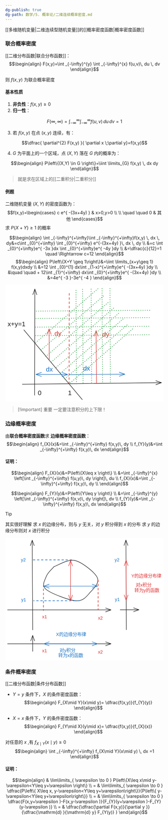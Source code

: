 ```yaml
---
dg-publish: true
dg-path: 数学/5. 概率论/二维连续概率密度.md
---
```

[[多维随机变量\|二维连续型随机变量]]的[[概率密度函数\|概率密度函数]]
### 联合概率密度
[[二维分布函数\|联合分布函数]]：
$$\begin{align}
F(x,y)=\int _{-\infty}^{y} \int _{-\infty}^{x} f(u,v)\, du \, dv 
\end{align}$$

则 $f(x,y)$ 为联合概率密度
#### 基本性质
1. **非负性**：$f(x,y)\geq 0$
2. **归一性**：
 
 $$F(\infty,\infty)=\int _{-\infty}^{\infty} \int _{-\infty}^{\infty} f(u,v)\, du \, dv=1$$

3. 若 $f(x,y)$ 在点 $(x,y)$ 连续，有：

$$\dfrac{ \partial^{2} F(x,y) }{ \partial x \;\partial y}=f(x,y)$$
	
4.  $G$ 为平面上的一个区域，点 $(X,Y)$ 落在 $G$ 内的概率为：

$$\begin{align}
P\left\{(X,Y) \in G \right\}=\iint \limits_{G} f(x,y) \, dx dy
\end{align}$$

>就是求在区域上的[[二重积分\|二重积分]] 

#### 例题
二维随机变量 $(X,Y)$ 的密度函数为：
$$f(x,y)=\begin{cases}
c e^{ -(3x+4y) }  & x>0,y>0 \\ \\
\quad \quad 0 & 其他
\end{cases}$$
求 $P\left\{X+Y \right\}\geq 1$ 的概率

$$\begin{align}
\int _{-\infty}^{+\infty}\int _{-\infty}^{+\infty}f(x,y) \, dx  \, dy&=c\int _{0}^{+\infty} \int _{0}^{+\infty} e^{-(3x+4y)  }\, dx \, dy \\
&=c  \int _{0}^{+\infty}e^{ -3x }dx \int _{0}^{+\infty}e^{ -4y }dy \\
&=\dfrac{c}{12}=1  \quad  \Rightarrow c=12
\end{align}$$
$$\begin{align}
P\left\{X+Y \geq 1\right\}&=\iint \limits_{x+y\geq 1} f(x,y)dxdy \\
&=12 \int _{0}^{1} dx\int _{1-x}^{+\infty}e^{ -(3x+4y) }dy \\
&\quad \quad +   12\int _{1}^{+\infty} dx\int _{0}^{+\infty}e^{ -(3x+4y) }dy \\
&=4e^{ -3 }-3e^{ -4 }
\end{align}$$

<svg xmlns="http://www.w3.org/2000/svg" version="1.1" viewBox="0 0 677.4140452238789 501.04252578648834" width="677.4140452238789" height="501.04252578648834">  <!-- svg-source:excalidraw -->    <defs>    <style class="style-fonts">      @font-face {        font-family: "Virgil";        src: url("https://excalidraw.com/Virgil.woff2");      }      @font-face {        font-family: "Cascadia";        src: url("https://excalidraw.com/Cascadia.woff2");      }      @font-face {        font-family: "Assistant";        src: url("https://excalidraw.com/Assistant-Regular.woff2");      }    </style>      </defs>  <rect x="0" y="0" width="677.4140452238789" height="501.04252578648834" fill="#ffffff"></rect><g stroke-linecap="round"><g transform="translate(72.93601732777506 425.53853557862635) rotate(0 297.23901394805193 -3.4355888539308808)"><path d="M0 0 C127.48 -1.47, 254.97 -2.95, 594.48 -6.87 M0 0 C136.09 -1.57, 272.18 -3.15, 594.48 -6.87" stroke="#1e1e1e" stroke-width="2" fill="none"></path></g><g transform="translate(72.93601732777506 425.53853557862635) rotate(0 297.23901394805193 -3.4355888539308808)"><path d="M571.09 1.95 C576.1 0.06, 581.12 -1.83, 594.48 -6.87 M571.09 1.95 C576.44 -0.07, 581.8 -2.09, 594.48 -6.87" stroke="#1e1e1e" stroke-width="2" fill="none"></path></g><g transform="translate(72.93601732777506 425.53853557862635) rotate(0 297.23901394805193 -3.4355888539308808)"><path d="M570.89 -15.15 C575.95 -13.37, 581.01 -11.6, 594.48 -6.87 M570.89 -15.15 C576.29 -13.25, 581.69 -11.36, 594.48 -6.87" stroke="#1e1e1e" stroke-width="2" fill="none"></path></g></g><mask></mask><g stroke-linecap="round"><g transform="translate(125.1357188354823 472.4150987414514) rotate(0 0.6284646426929612 -226.8099440492656)"><path d="M0 0 C0.26 -93.21, 0.52 -186.43, 1.26 -453.62 M0 0 C0.29 -103.6, 0.57 -207.19, 1.26 -453.62" stroke="#1e1e1e" stroke-width="2" fill="none"></path></g><g transform="translate(125.1357188354823 472.4150987414514) rotate(0 0.6284646426929612 -226.8099440492656)"><path d="M9.74 -430.1 C8 -434.94, 6.25 -439.77, 1.26 -453.62 M9.74 -430.1 C7.8 -435.47, 5.87 -440.84, 1.26 -453.62" stroke="#1e1e1e" stroke-width="2" fill="none"></path></g><g transform="translate(125.1357188354823 472.4150987414514) rotate(0 0.6284646426929612 -226.8099440492656)"><path d="M-7.36 -430.15 C-5.59 -434.97, -3.82 -439.8, 1.26 -453.62 M-7.36 -430.15 C-5.39 -435.51, -3.42 -440.87, 1.26 -453.62" stroke="#1e1e1e" stroke-width="2" fill="none"></path></g></g><mask></mask><g stroke-linecap="round"><g transform="translate(79.5903103362948 193.11215612886076) rotate(0 124.7276036879598 148.9651848288138)"><path d="M0 0 C85.94 102.64, 171.88 205.28, 249.46 297.93 M0 0 C93.82 112.05, 187.64 224.11, 249.46 297.93" stroke="#1e1e1e" stroke-width="2" fill="none"></path></g></g><mask></mask><g transform="translate(10 152.30949123134997) rotate(0 38.1376953125 16.100000000000023)"><text x="0" y="25.760546874999996" font-family="Helvetica, Segoe UI Emoji" font-size="28px" fill="#1e1e1e" text-anchor="start" style="white-space: pre;" direction="ltr" dominant-baseline="alphabetic">x+y=1</text></g><g transform="translate(268.09233246175836 445.9295829563325) rotate(0 7.7861328125 16.100000000000023)"><text x="0" y="25.760546874999996" font-family="Helvetica, Segoe UI Emoji" font-size="28px" fill="#1e1e1e" text-anchor="start" style="white-space: pre;" direction="ltr" dominant-baseline="alphabetic">1</text></g><g stroke-linecap="round"><g transform="translate(272.8403781607931 422.9546413025257) rotate(0 0.3074912297925039 -197.73894732413885)"><path d="M0 0 C0.2 -125.85, 0.39 -251.7, 0.61 -395.48" stroke="#e03131" stroke-width="2.5" fill="none" stroke-dasharray="8 10"></path></g></g><mask></mask><g stroke-linecap="round"><g transform="translate(188.07260871961444 319.6901762082218) rotate(0 -0.3331432283880531 -65.49234231337289)"><path d="M0 0 C-0.17 -33.92, -0.35 -67.83, -0.67 -130.98 M0 0 C-0.22 -43.17, -0.44 -86.35, -0.67 -130.98" stroke="#e03131" stroke-width="2" fill="none"></path></g><g transform="translate(188.07260871961444 319.6901762082218) rotate(0 -0.3331432283880531 -65.49234231337289)"><path d="M8 -107.54 C5.76 -113.61, 3.51 -119.68, -0.67 -130.98 M8 -107.54 C5.15 -115.26, 2.29 -122.99, -0.67 -130.98" stroke="#e03131" stroke-width="2" fill="none"></path></g><g transform="translate(188.07260871961444 319.6901762082218) rotate(0 -0.3331432283880531 -65.49234231337289)"><path d="M-9.1 -107.45 C-6.91 -113.54, -4.73 -119.64, -0.67 -130.98 M-9.1 -107.45 C-6.32 -115.21, -3.54 -122.96, -0.67 -130.98" stroke="#e03131" stroke-width="2" fill="none"></path></g></g><mask></mask><g stroke-linecap="round"><g transform="translate(131.16829451116791 383.33164915130556) rotate(0 67.4478666178477 0.19663617335174877)"><path d="M0 0 C44.14 0.13, 88.28 0.26, 134.9 0.39 M0 0 C39.93 0.12, 79.86 0.23, 134.9 0.39" stroke="#1971c2" stroke-width="2" fill="none"></path></g><g transform="translate(131.16829451116791 383.33164915130556) rotate(0 67.4478666178477 0.19663617335174877)"><path d="M23.52 -8.48 C15.82 -5.71, 8.13 -2.93, 0 0 M23.52 -8.48 C16.56 -5.97, 9.59 -3.46, 0 0" stroke="#1971c2" stroke-width="2" fill="none"></path></g><g transform="translate(131.16829451116791 383.33164915130556) rotate(0 67.4478666178477 0.19663617335174877)"><path d="M23.47 8.62 C15.79 5.8, 8.11 2.98, 0 0 M23.47 8.62 C16.52 6.07, 9.57 3.52, 0 0" stroke="#1971c2" stroke-width="2" fill="none"></path></g><g transform="translate(131.16829451116791 383.33164915130556) rotate(0 67.4478666178477 0.19663617335174877)"><path d="M111.38 8.88 C119.07 6.1, 126.77 3.32, 134.9 0.39 M111.38 8.88 C118.34 6.36, 125.3 3.85, 134.9 0.39" stroke="#1971c2" stroke-width="2" fill="none"></path></g><g transform="translate(131.16829451116791 383.33164915130556) rotate(0 67.4478666178477 0.19663617335174877)"><path d="M111.43 -8.23 C119.11 -5.41, 126.79 -2.59, 134.9 0.39 M111.43 -8.23 C118.38 -5.67, 125.32 -3.12, 134.9 0.39" stroke="#1971c2" stroke-width="2" fill="none"></path></g></g><mask></mask><g transform="translate(139.04361624280227 445.65827524720044) rotate(0 7.7861328125 16.100000000000023)"><text x="0" y="25.760546874999996" font-family="Helvetica, Segoe UI Emoji" font-size="28px" fill="#1e1e1e" text-anchor="start" style="white-space: pre;" direction="ltr" dominant-baseline="alphabetic">0</text></g><g stroke-linecap="round"><g transform="translate(276.36475754066714 384.4987995180495) rotate(0 117.25617055013254 -1.081708396576687)"><path d="M0 0 C50.82 -0.47, 101.64 -0.94, 234.51 -2.16 M0 0 C86.15 -0.79, 172.31 -1.59, 234.51 -2.16" stroke="#1971c2" stroke-width="2" fill="none"></path></g><g transform="translate(276.36475754066714 384.4987995180495) rotate(0 117.25617055013254 -1.081708396576687)"><path d="M211.1 6.6 C216.17 4.7, 221.25 2.8, 234.51 -2.16 M211.1 6.6 C219.7 3.38, 228.3 0.16, 234.51 -2.16" stroke="#1971c2" stroke-width="2" fill="none"></path></g><g transform="translate(276.36475754066714 384.4987995180495) rotate(0 117.25617055013254 -1.081708396576687)"><path d="M210.94 -10.5 C216.05 -8.69, 221.16 -6.89, 234.51 -2.16 M210.94 -10.5 C219.6 -7.44, 228.26 -4.37, 234.51 -2.16" stroke="#1971c2" stroke-width="2" fill="none"></path></g></g><mask></mask><g stroke-linecap="round"><g transform="translate(389.97642326193454 422.0125985537918) rotate(0 -0.8704092028526702 -112.72073869367318)"><path d="M0 0 C-0.57 -74.02, -1.14 -148.04, -1.74 -225.44 M0 0 C-0.5 -64.25, -0.99 -128.5, -1.74 -225.44" stroke="#e03131" stroke-width="2" fill="none"></path></g><g transform="translate(389.97642326193454 422.0125985537918) rotate(0 -0.8704092028526702 -112.72073869367318)"><path d="M6.99 -202.02 C4.12 -209.71, 1.26 -217.4, -1.74 -225.44 M6.99 -202.02 C4.5 -208.69, 2.01 -215.37, -1.74 -225.44" stroke="#e03131" stroke-width="2" fill="none"></path></g><g transform="translate(389.97642326193454 422.0125985537918) rotate(0 -0.8704092028526702 -112.72073869367318)"><path d="M-10.11 -201.88 C-7.36 -209.62, -4.61 -217.35, -1.74 -225.44 M-10.11 -201.88 C-7.72 -208.6, -5.34 -215.31, -1.74 -225.44" stroke="#e03131" stroke-width="2" fill="none"></path></g></g><mask></mask><g transform="translate(210.2548571435218 192.60909552399698) rotate(0 14.7861328125 16.100000000000023)"><text x="0" y="25.760546874999996" font-family="Helvetica, Segoe UI Emoji" font-size="28px" fill="#e03131" text-anchor="start" style="white-space: pre;" direction="ltr" dominant-baseline="alphabetic">dy</text></g><g transform="translate(414.8009740277312 196.60104731338743) rotate(0 14.7861328125 16.100000000000023)"><text x="0" y="25.760546874999996" font-family="Helvetica, Segoe UI Emoji" font-size="28px" fill="#e03131" text-anchor="start" style="white-space: pre;" direction="ltr" dominant-baseline="alphabetic">dy</text></g><g transform="translate(173.6092680008269 345.4983840738307) rotate(0 14.7861328125 16.100000000000023)"><text x="0" y="25.760546874999996" font-family="Helvetica, Segoe UI Emoji" font-size="28px" fill="#1971c2" text-anchor="start" style="white-space: pre;" direction="ltr" dominant-baseline="alphabetic">dx</text></g><g transform="translate(332.87401533789034 341.6292598950738) rotate(0 14.7861328125 16.100000000000023)"><text x="0" y="25.760546874999996" font-family="Helvetica, Segoe UI Emoji" font-size="28px" fill="#1971c2" text-anchor="start" style="white-space: pre;" direction="ltr" dominant-baseline="alphabetic">dx</text></g><g stroke-linecap="round"><g transform="translate(129.34657835952476 247.92457482606437) rotate(0 133.93850009713083 -115.88307272555937)"><path d="M0 0 C85.5 -73.97, 170.99 -147.94, 267.88 -231.77" stroke="#2f9e44" stroke-width="2.5" fill="none" stroke-dasharray="1.5 8"></path></g></g><mask></mask><g stroke-linecap="round"><g transform="translate(152.66765450086586 278.9667876558558) rotate(0 133.93850009713083 -115.88307272555937)"><path d="M0 0 C72.94 -63.1, 145.87 -126.21, 267.88 -231.77" stroke="#2f9e44" stroke-width="2.5" fill="none" stroke-dasharray="1.5 8"></path></g></g><mask></mask><g stroke-linecap="round"><g transform="translate(172.57452218675598 307.1726557267914) rotate(0 133.93850009713083 -115.88307272555937)"><path d="M0 0 C73.25 -63.37, 146.49 -126.75, 267.88 -231.77" stroke="#2f9e44" stroke-width="2.5" fill="none" stroke-dasharray="1.5 8"></path></g></g><mask></mask><g stroke-linecap="round"><g transform="translate(196.2632117372441 330.7300795049762) rotate(0 133.93850009713083 -115.88307272555937)"><path d="M0 0 C83.79 -72.49, 167.58 -144.99, 267.88 -231.77" stroke="#2f9e44" stroke-width="2.5" fill="none" stroke-dasharray="1.5 8"></path></g></g><mask></mask><g stroke-linecap="round"><g transform="translate(217.53588398703505 353.44710804195915) rotate(0 133.93850009713083 -115.88307272555937)"><path d="M0 0 C96.48 -83.47, 192.95 -166.94, 267.88 -231.77" stroke="#2f9e44" stroke-width="2.5" fill="none" stroke-dasharray="1.5 8"></path></g></g><mask></mask><g stroke-linecap="round"><g transform="translate(236.54981549945205 377.5035408391507) rotate(0 133.93850009713083 -115.88307272555937)"><path d="M0 0 C90.62 -78.41, 181.24 -156.81, 267.88 -231.77" stroke="#2f9e44" stroke-width="2.5" fill="none" stroke-dasharray="1.5 8"></path></g></g><mask></mask><g stroke-linecap="round"><g transform="translate(253.90927027478256 402.87302087204375) rotate(0 133.93850009713083 -115.88307272555937)"><path d="M0 0 C87.49 -75.69, 174.97 -151.39, 267.88 -231.77" stroke="#2f9e44" stroke-width="2.5" fill="none" stroke-dasharray="1.5 8"></path></g></g><mask></mask><g stroke-linecap="round"><g transform="translate(277.5980463836436 419.86486223823067) rotate(0 133.93850009713083 -115.88307272555937)"><path d="M0 0 C61.74 -53.41, 123.47 -106.83, 267.88 -231.77" stroke="#2f9e44" stroke-width="2.5" fill="none" stroke-dasharray="1.5 8"></path></g></g><mask></mask><g stroke-linecap="round"><g transform="translate(132.3688596438933 112.78262267147738) rotate(0 246.42036056569896 -1.8423955880635958)"><path d="M0 0 C119.78 -0.9, 239.55 -1.79, 492.84 -3.68" stroke="#2f9e44" stroke-width="2.5" fill="none" stroke-dasharray="1.5 8"></path></g></g><mask></mask><g stroke-linecap="round"><g transform="translate(130.52647923669656 144.26913791943753) rotate(0 246.42036056569896 -1.8423955880635958)"><path d="M0 0 C106.12 -0.79, 212.25 -1.59, 492.84 -3.68" stroke="#2f9e44" stroke-width="2.5" fill="none" stroke-dasharray="1.5 8"></path></g></g><mask></mask><g stroke-linecap="round"><g transform="translate(128.18662181079753 181.26445590138906) rotate(0 246.42036056569896 -1.8423955880635958)"><path d="M0 0 C160.23 -1.2, 320.47 -2.4, 492.84 -3.68" stroke="#2f9e44" stroke-width="2.5" fill="none" stroke-dasharray="1.5 8"></path></g></g><mask></mask><g stroke-linecap="round"><g transform="translate(129.40260927488362 217.50437393061952) rotate(0 246.42036056569896 -1.8423955880635958)"><path d="M0 0 C139.62 -1.04, 279.24 -2.09, 492.84 -3.68" stroke="#2f9e44" stroke-width="2.5" fill="none" stroke-dasharray="1.5 8"></path></g></g><mask></mask><g stroke-linecap="round"><g transform="translate(304.32809957480686 423.6974644746497) rotate(0 -0.9716913567776828 -203.08175216984296)"><path d="M0 0 C-0.59 -123.89, -1.19 -247.78, -1.94 -406.16" stroke="#2f9e44" stroke-width="2.5" fill="none" stroke-dasharray="1.5 8"></path></g></g><mask></mask><g stroke-linecap="round"><g transform="translate(332.58458703153246 420.005082955498) rotate(0 -0.9716913567776828 -203.08175216984296)"><path d="M0 0 C-0.71 -148.95, -1.43 -297.9, -1.94 -406.16" stroke="#2f9e44" stroke-width="2.5" fill="none" stroke-dasharray="1.5 8"></path></g></g><mask></mask><g stroke-linecap="round"><g transform="translate(369.06666590846316 418.60834077113896) rotate(0 -0.9716913567776828 -203.08175216984296)"><path d="M0 0 C-0.54 -113.84, -1.09 -227.67, -1.94 -406.16" stroke="#2f9e44" stroke-width="2.5" fill="none" stroke-dasharray="1.5 8"></path></g></g><mask></mask><g stroke-linecap="round"><g transform="translate(415.7949196826903 416.1635043396859) rotate(0 -0.9716913567776828 -203.08175216984296)"><path d="M0 0 C-0.59 -124.35, -1.19 -248.7, -1.94 -406.16" stroke="#2f9e44" stroke-width="2.5" fill="none" stroke-dasharray="1.5 8"></path></g></g><mask></mask><g stroke-linecap="round"><g transform="translate(449.49179960624997 416.1635043396859) rotate(0 -0.9716913567776828 -203.08175216984296)"><path d="M0 0 C-0.41 -86.61, -0.83 -173.22, -1.94 -406.16" stroke="#2f9e44" stroke-width="2.5" fill="none" stroke-dasharray="1.5 8"></path></g></g><mask></mask></svg>


>[!important] 重要
>一定要注意积分的上下限！

### 边缘概率密度
由**联合概率密度函数**求 **边缘概率密度函数**：
$$\begin{align}
f_{X}(x)&=\int _{-\infty}^{+\infty} f(x,y)\, dy \\ 
f_{Y}(y)&=\int _{-\infty}^{+\infty} f(x,y)\, dx
\end{align}$$

#### 证明：
$$\begin{align}
F_{X}(x)&=P\left\{X\leq x \right\} \\
&=\int _{-\infty}^{x} \left[\int _{-\infty}^{+\infty} f(u,y)\, dy \right]\, du  \\
f_{X}(x)&=\int _{-\infty}^{+\infty} f(x,y)\, dy \\ 
\end{align}$$

$$\begin{align}
F_{Y}(y)&=P\left\{Y\leq y \right\} \\
&=\int _{-\infty}^{y} \left[\int _{-\infty}^{+\infty} f(x,v)\, dy \right]\, dv  \\ 
f_{Y}(y)&=\int _{-\infty}^{+\infty} f(x,y)\, dx
\end{align}$$


>[!tip] 
>其实很好理解
>求 $x$ 的边缘分布，则与 $y$ 无关，对 $y$ 积分得到 $x$ 的分布
>求 $y$ 的边缘分布则对 $x$ 进行积分

<svg xmlns="http://www.w3.org/2000/svg" version="1.1" viewBox="0 0 700.553676655589 541.9448717464657" width="700.553676655589" height="541.9448717464657">  <!-- svg-source:excalidraw -->    <defs>    <style class="style-fonts">      @font-face {        font-family: "Virgil";        src: url("https://excalidraw.com/Virgil.woff2");      }      @font-face {        font-family: "Cascadia";        src: url("https://excalidraw.com/Cascadia.woff2");      }      @font-face {        font-family: "Assistant";        src: url("https://excalidraw.com/Assistant-Regular.woff2");      }    </style>      </defs>  <rect x="0" y="0" width="700.553676655589" height="541.9448717464657" fill="#ffffff"></rect><g stroke-linecap="round"><g transform="translate(121.11106471011522 406.92982717113773) rotate(0 -0.9746671977796382 -198.09942145096647)"><path d="M0 0 C-0.32 -66.03, -1.62 -330.17, -1.95 -396.2 M0 0 C-0.32 -66.03, -1.62 -330.17, -1.95 -396.2" stroke="#1e1e1e" stroke-width="2" fill="none"></path></g><g transform="translate(121.11106471011522 406.92982717113773) rotate(0 -0.9746671977796382 -198.09942145096647)"><path d="M6.72 -372.75 C4.91 -377.64, 3.1 -382.53, -1.95 -396.2 M6.72 -372.75 C4.19 -379.59, 1.66 -386.44, -1.95 -396.2" stroke="#1e1e1e" stroke-width="2" fill="none"></path></g><g transform="translate(121.11106471011522 406.92982717113773) rotate(0 -0.9746671977796382 -198.09942145096647)"><path d="M-10.38 -372.66 C-8.62 -377.57, -6.87 -382.48, -1.95 -396.2 M-10.38 -372.66 C-7.92 -379.53, -5.46 -386.4, -1.95 -396.2" stroke="#1e1e1e" stroke-width="2" fill="none"></path></g></g><mask></mask><g stroke-linecap="round"><g transform="translate(10 318.72320068059526) rotate(0 228.55753045333063 0)"><path d="M0 0 C76.19 0, 380.93 0, 457.12 0 M0 0 C76.19 0, 380.93 0, 457.12 0" stroke="#1e1e1e" stroke-width="2" fill="none"></path></g><g transform="translate(10 318.72320068059526) rotate(0 228.55753045333063 0)"><path d="M433.62 8.55 C438.73 6.69, 443.84 4.83, 457.12 0 M433.62 8.55 C442.89 5.18, 452.16 1.8, 457.12 0" stroke="#1e1e1e" stroke-width="2" fill="none"></path></g><g transform="translate(10 318.72320068059526) rotate(0 228.55753045333063 0)"><path d="M433.62 -8.55 C438.73 -6.69, 443.84 -4.83, 457.12 0 M433.62 -8.55 C442.89 -5.18, 452.16 -1.8, 457.12 0" stroke="#1e1e1e" stroke-width="2" fill="none"></path></g></g><mask></mask><g stroke-linecap="round"><g transform="translate(215.65310829564123 127.20275069087529) rotate(0 77.7290745785362 62.134511847244084)"><path d="M0 0 C15.51 -4.47, 61.24 -34.84, 93.08 -26.8 C124.92 -18.76, 179.82 24.94, 191.03 48.25 C202.24 71.56, 175.93 95.92, 160.33 113.06 C144.74 130.2, 130.12 153.18, 97.47 151.07 C64.81 148.96, -13.65 118.42, -35.58 100.39 C-57.5 82.36, -40.04 59.62, -34.11 42.88 C-28.18 26.15, -5.69 7.15, 0 0 M0 0 C15.51 -4.47, 61.24 -34.84, 93.08 -26.8 C124.92 -18.76, 179.82 24.94, 191.03 48.25 C202.24 71.56, 175.93 95.92, 160.33 113.06 C144.74 130.2, 130.12 153.18, 97.47 151.07 C64.81 148.96, -13.65 118.42, -35.58 100.39 C-57.5 82.36, -40.04 59.62, -34.11 42.88 C-28.18 26.15, -5.69 7.15, 0 0" stroke="#1e1e1e" stroke-width="2" fill="none"></path></g></g><mask></mask><g stroke-linecap="round"><g transform="translate(168.86933979235198 208.09942138372026) rotate(0 -5.684341886080802e-14 56.53021561472042)"><path d="M0 0 C0 18.84, 0 94.22, 0 113.06" stroke="#e03131" stroke-width="2.5" fill="none" stroke-dasharray="8 10"></path></g></g><mask></mask><g stroke-linecap="round"><g transform="translate(410.4785123005263 186.65690365140108) rotate(0 0.05311831005747081 65.05848131681705)"><path d="M0 0 C0.02 21.69, 0.09 108.43, 0.11 130.12" stroke="#e03131" stroke-width="2.5" fill="none" stroke-dasharray="8 10"></path></g></g><mask></mask><g stroke-linecap="round"><g transform="translate(293.625713147615 97.47560996307857) rotate(0 -86.74464175575656 0)"><path d="M0 0 C-28.91 0, -144.57 0, -173.49 0" stroke="#1971c2" stroke-width="2.5" fill="none" stroke-dasharray="8 10"></path></g></g><mask></mask><g stroke-linecap="round"><g transform="translate(326.2767590974506 278.27484927228943) rotate(0 -100.63351279810854 0)"><path d="M0 0 C-33.54 0, -167.72 0, -201.27 0" stroke="#1971c2" stroke-width="2.5" fill="none" stroke-dasharray="8 10"></path></g></g><mask></mask><g transform="translate(163.0604633532073 337.20278281464107) rotate(0 10.5615234375 11.5)"><text x="0" y="18.400390625" font-family="Helvetica, Segoe UI Emoji" font-size="20px" fill="#e03131" text-anchor="start" style="white-space: pre;" direction="ltr" dominant-baseline="alphabetic">x1</text></g><g transform="translate(409.94150262129915 342.7193008553486) rotate(0 10.5615234375 11.5)"><text x="0" y="18.400390625" font-family="Helvetica, Segoe UI Emoji" font-size="20px" fill="#e03131" text-anchor="start" style="white-space: pre;" direction="ltr" dominant-baseline="alphabetic">x2</text></g><g transform="translate(69.22025981702313 86.46199269848148) rotate(0 10.5615234375 11.5)"><text x="0" y="18.400390625" font-family="Helvetica, Segoe UI Emoji" font-size="20px" fill="#1971c2" text-anchor="start" style="white-space: pre;" direction="ltr" dominant-baseline="alphabetic">y2</text></g><g transform="translate(70.5263479132401 262.36847720197784) rotate(0 10.5615234375 11.5)"><text x="0" y="18.400390625" font-family="Helvetica, Segoe UI Emoji" font-size="20px" fill="#1971c2" text-anchor="start" style="white-space: pre;" direction="ltr" dominant-baseline="alphabetic">y1</text></g><g stroke-linecap="round"><g transform="translate(288.75240928248354 100.39959549453488) rotate(0 0 88.20663452148392)"><path d="M0 0 C0 29.4, 0 147.01, 0 176.41 M0 0 C0 29.4, 0 147.01, 0 176.41" stroke="#e03131" stroke-width="2" fill="none"></path></g><g transform="translate(288.75240928248354 100.39959549453488) rotate(0 0 88.20663452148392)"><path d="M8.55 23.49 C6.71 18.44, 4.87 13.39, 0 0 M8.55 23.49 C5.76 15.83, 2.97 8.17, 0 0" stroke="#e03131" stroke-width="2" fill="none"></path></g><g transform="translate(288.75240928248354 100.39959549453488) rotate(0 0 88.20663452148392)"><path d="M-8.55 23.49 C-6.71 18.44, -4.87 13.39, 0 0 M-8.55 23.49 C-5.76 15.83, -2.97 8.17, 0 0" stroke="#e03131" stroke-width="2" fill="none"></path></g><g transform="translate(288.75240928248354 100.39959549453488) rotate(0 0 88.20663452148392)"><path d="M-8.55 152.92 C-6.71 157.97, -4.87 163.02, 0 176.41 M-8.55 152.92 C-5.76 160.58, -2.97 168.24, 0 176.41" stroke="#e03131" stroke-width="2" fill="none"></path></g><g transform="translate(288.75240928248354 100.39959549453488) rotate(0 0 88.20663452148392)"><path d="M8.55 152.92 C6.71 157.97, 4.87 163.02, 0 176.41 M8.55 152.92 C5.76 160.58, 2.97 168.24, 0 176.41" stroke="#e03131" stroke-width="2" fill="none"></path></g></g><mask></mask><g stroke-linecap="round"><g transform="translate(407.6607794510692 213.53806338361846) rotate(0 -118.45028525904638 0)"><path d="M0 0 C-39.48 0, -197.42 0, -236.9 0 M0 0 C-39.48 0, -197.42 0, -236.9 0" stroke="#1971c2" stroke-width="2" fill="none"></path></g><g transform="translate(407.6607794510692 213.53806338361846) rotate(0 -118.45028525904638 0)"><path d="M-23.49 8.55 C-14.77 5.37, -6.04 2.2, 0 0 M-23.49 8.55 C-17.02 6.2, -10.55 3.84, 0 0" stroke="#1971c2" stroke-width="2" fill="none"></path></g><g transform="translate(407.6607794510692 213.53806338361846) rotate(0 -118.45028525904638 0)"><path d="M-23.49 -8.55 C-14.77 -5.37, -6.04 -2.2, 0 0 M-23.49 -8.55 C-17.02 -6.2, -10.55 -3.84, 0 0" stroke="#1971c2" stroke-width="2" fill="none"></path></g><g transform="translate(407.6607794510692 213.53806338361846) rotate(0 -118.45028525904638 0)"><path d="M-213.41 -8.55 C-222.13 -5.37, -230.86 -2.2, -236.9 0 M-213.41 -8.55 C-219.88 -6.2, -226.35 -3.84, -236.9 0" stroke="#1971c2" stroke-width="2" fill="none"></path></g><g transform="translate(407.6607794510692 213.53806338361846) rotate(0 -118.45028525904638 0)"><path d="M-213.41 8.55 C-222.13 5.37, -230.86 2.2, -236.9 0 M-213.41 8.55 C-219.88 6.2, -226.35 3.84, -236.9 0" stroke="#1971c2" stroke-width="2" fill="none"></path></g></g><mask></mask><g stroke-linecap="round"><g transform="translate(121.11106553840136 501.75966096115917) rotate(0 0 -35.04040512784286)"><path d="M0 0 C0 -11.68, 0 -58.4, 0 -70.08 M0 0 C0 -11.68, 0 -58.4, 0 -70.08" stroke="#1e1e1e" stroke-width="2" fill="none"></path></g><g transform="translate(121.11106553840136 501.75966096115917) rotate(0 0 -35.04040512784286)"><path d="M8.55 -46.59 C5.51 -54.94, 2.47 -63.29, 0 -70.08 M8.55 -46.59 C6.13 -53.23, 3.72 -59.87, 0 -70.08" stroke="#1e1e1e" stroke-width="2" fill="none"></path></g><g transform="translate(121.11106553840136 501.75966096115917) rotate(0 0 -35.04040512784286)"><path d="M-8.55 -46.59 C-5.51 -54.94, -2.47 -63.29, 0 -70.08 M-8.55 -46.59 C-6.13 -53.23, -3.72 -59.87, 0 -70.08" stroke="#1e1e1e" stroke-width="2" fill="none"></path></g></g><mask></mask><g stroke-linecap="round"><g transform="translate(10.000000828286147 468.4412782773434) rotate(0 228.55753045333063 0)"><path d="M0 0 C76.19 0, 380.93 0, 457.12 0 M0 0 C76.19 0, 380.93 0, 457.12 0" stroke="#1e1e1e" stroke-width="2" fill="none"></path></g><g transform="translate(10.000000828286147 468.4412782773434) rotate(0 228.55753045333063 0)"><path d="M433.62 8.55 C441.87 5.55, 450.13 2.54, 457.12 0 M433.62 8.55 C442.96 5.15, 452.29 1.76, 457.12 0" stroke="#1e1e1e" stroke-width="2" fill="none"></path></g><g transform="translate(10.000000828286147 468.4412782773434) rotate(0 228.55753045333063 0)"><path d="M433.62 -8.55 C441.87 -5.55, 450.13 -2.54, 457.12 0 M433.62 -8.55 C442.96 -5.15, 452.29 -1.76, 457.12 0" stroke="#1e1e1e" stroke-width="2" fill="none"></path></g></g><mask></mask><g transform="translate(163.06046418149344 486.9208604113883) rotate(0 10.5615234375 11.5)"><text x="0" y="18.400390625" font-family="Helvetica, Segoe UI Emoji" font-size="20px" fill="#e03131" text-anchor="start" style="white-space: pre;" direction="ltr" dominant-baseline="alphabetic">x1</text></g><g transform="translate(409.94150344958484 492.4373784520958) rotate(0 10.5615234375 11.5)"><text x="0" y="18.400390625" font-family="Helvetica, Segoe UI Emoji" font-size="20px" fill="#e03131" text-anchor="start" style="white-space: pre;" direction="ltr" dominant-baseline="alphabetic">x2</text></g><g stroke-linecap="round"><g transform="translate(407.66078027935487 468.44720734011935) rotate(0 -118.45028525904638 0)"><path d="M0 0 C-39.48 0, -197.42 0, -236.9 0 M0 0 C-39.48 0, -197.42 0, -236.9 0" stroke="#1971c2" stroke-width="2" fill="none"></path></g><g transform="translate(407.66078027935487 468.44720734011935) rotate(0 -118.45028525904638 0)"><path d="M-23.49 8.55 C-15.57 5.67, -7.64 2.78, 0 0 M-23.49 8.55 C-18.22 6.63, -12.95 4.71, 0 0" stroke="#1971c2" stroke-width="2" fill="none"></path></g><g transform="translate(407.66078027935487 468.44720734011935) rotate(0 -118.45028525904638 0)"><path d="M-23.49 -8.55 C-15.57 -5.67, -7.64 -2.78, 0 0 M-23.49 -8.55 C-18.22 -6.63, -12.95 -4.71, 0 0" stroke="#1971c2" stroke-width="2" fill="none"></path></g><g transform="translate(407.66078027935487 468.44720734011935) rotate(0 -118.45028525904638 0)"><path d="M-213.41 -8.55 C-221.33 -5.67, -229.26 -2.78, -236.9 0 M-213.41 -8.55 C-218.68 -6.63, -223.95 -4.71, -236.9 0" stroke="#1971c2" stroke-width="2" fill="none"></path></g><g transform="translate(407.66078027935487 468.44720734011935) rotate(0 -118.45028525904638 0)"><path d="M-213.41 8.55 C-221.33 5.67, -229.26 2.78, -236.9 0 M-213.41 8.55 C-218.68 6.63, -223.95 4.71, -236.9 0" stroke="#1971c2" stroke-width="2" fill="none"></path></g></g><mask></mask><g stroke-linecap="round"><g transform="translate(535.3641455645843 406.19884290193295) rotate(0 -0.9746671977795813 -198.09942145096647)"><path d="M0 0 C-0.32 -66.03, -1.62 -330.17, -1.95 -396.2 M0 0 C-0.32 -66.03, -1.62 -330.17, -1.95 -396.2" stroke="#1e1e1e" stroke-width="2" fill="none"></path></g><g transform="translate(535.3641455645843 406.19884290193295) rotate(0 -0.9746671977795813 -198.09942145096647)"><path d="M6.72 -372.75 C3.67 -380.99, 0.63 -389.23, -1.95 -396.2 M6.72 -372.75 C3.77 -380.72, 0.83 -388.69, -1.95 -396.2" stroke="#1e1e1e" stroke-width="2" fill="none"></path></g><g transform="translate(535.3641455645843 406.19884290193295) rotate(0 -0.9746671977795813 -198.09942145096647)"><path d="M-10.38 -372.66 C-7.42 -380.94, -4.46 -389.21, -1.95 -396.2 M-10.38 -372.66 C-7.52 -380.66, -4.65 -388.66, -1.95 -396.2" stroke="#1e1e1e" stroke-width="2" fill="none"></path></g></g><mask></mask><g stroke-linecap="round"><g transform="translate(508.09369563076484 317.99221641138865) rotate(0 41.306640796295824 0)"><path d="M0 0 C13.77 0, 68.84 0, 82.61 0 M0 0 C13.77 0, 68.84 0, 82.61 0" stroke="#1e1e1e" stroke-width="2" fill="none"></path></g><g transform="translate(508.09369563076484 317.99221641138865) rotate(0 41.306640796295824 0)"><path d="M59.12 8.55 C67.57 5.48, 76.02 2.4, 82.61 0 M59.12 8.55 C63.92 6.8, 68.73 5.05, 82.61 0" stroke="#1e1e1e" stroke-width="2" fill="none"></path></g><g transform="translate(508.09369563076484 317.99221641138865) rotate(0 41.306640796295824 0)"><path d="M59.12 -8.55 C67.57 -5.48, 76.02 -2.4, 82.61 0 M59.12 -8.55 C63.92 -6.8, 68.73 -5.05, 82.61 0" stroke="#1e1e1e" stroke-width="2" fill="none"></path></g></g><mask></mask><g transform="translate(483.4733406714922 85.7310084292767) rotate(0 10.5615234375 11.5)"><text x="0" y="18.400390625" font-family="Helvetica, Segoe UI Emoji" font-size="20px" fill="#1971c2" text-anchor="start" style="white-space: pre;" direction="ltr" dominant-baseline="alphabetic">y2</text></g><g transform="translate(484.7794287677093 261.63749293277215) rotate(0 10.5615234375 11.5)"><text x="0" y="18.400390625" font-family="Helvetica, Segoe UI Emoji" font-size="20px" fill="#1971c2" text-anchor="start" style="white-space: pre;" direction="ltr" dominant-baseline="alphabetic">y1</text></g><g stroke-linecap="round"><g transform="translate(534.3366375535434 99.6686112253301) rotate(0 0 88.20663452148392)"><path d="M0 0 C0 29.4, 0 147.01, 0 176.41 M0 0 C0 29.4, 0 147.01, 0 176.41" stroke="#e03131" stroke-width="2" fill="none"></path></g><g transform="translate(534.3366375535434 99.6686112253301) rotate(0 0 88.20663452148392)"><path d="M8.55 23.49 C5.24 14.4, 1.93 5.3, 0 0 M8.55 23.49 C5.23 14.37, 1.91 5.24, 0 0" stroke="#e03131" stroke-width="2" fill="none"></path></g><g transform="translate(534.3366375535434 99.6686112253301) rotate(0 0 88.20663452148392)"><path d="M-8.55 23.49 C-5.24 14.4, -1.93 5.3, 0 0 M-8.55 23.49 C-5.23 14.37, -1.91 5.24, 0 0" stroke="#e03131" stroke-width="2" fill="none"></path></g><g transform="translate(534.3366375535434 99.6686112253301) rotate(0 0 88.20663452148392)"><path d="M-8.55 152.92 C-5.24 162.02, -1.93 171.11, 0 176.41 M-8.55 152.92 C-5.23 162.05, -1.91 171.17, 0 176.41" stroke="#e03131" stroke-width="2" fill="none"></path></g><g transform="translate(534.3366375535434 99.6686112253301) rotate(0 0 88.20663452148392)"><path d="M8.55 152.92 C5.24 162.02, 1.93 171.11, 0 176.41 M8.55 152.92 C5.23 162.05, 1.91 171.17, 0 176.41" stroke="#e03131" stroke-width="2" fill="none"></path></g></g><mask></mask><g transform="translate(557.213832905589 157.22320111769932) rotate(0 66.669921875 11.5)"><text x="0" y="18.400390625" font-family="Helvetica, Segoe UI Emoji" font-size="20px" fill="#e03131" text-anchor="start" style="white-space: pre;" direction="ltr" dominant-baseline="alphabetic">Y的边缘分布律</text></g><g transform="translate(224.64018800932513 414.6088382191274) rotate(0 66.669921875 11.5)"><text x="0" y="18.400390625" font-family="Helvetica, Segoe UI Emoji" font-size="20px" fill="#1971c2" text-anchor="start" style="white-space: pre;" direction="ltr" dominant-baseline="alphabetic">X的边缘分布律</text></g><g transform="translate(571.3185673365517 197.08779623166993) rotate(0 55 23)"><text x="0" y="18.400390625" font-family="Helvetica, Segoe UI Emoji" font-size="20px" fill="#e03131" text-anchor="start" style="white-space: pre;" direction="ltr" dominant-baseline="alphabetic">   对x积分</text><text x="0" y="41.400390625" font-family="Helvetica, Segoe UI Emoji" font-size="20px" fill="#e03131" text-anchor="start" style="white-space: pre;" direction="ltr" dominant-baseline="alphabetic">转为y的函数</text></g><g transform="translate(234.5955302785951 485.94487174646565) rotate(0 55 23)"><text x="0" y="18.400390625" font-family="Helvetica, Segoe UI Emoji" font-size="20px" fill="#1971c2" text-anchor="start" style="white-space: pre;" direction="ltr" dominant-baseline="alphabetic">    对y积分</text><text x="0" y="41.400390625" font-family="Helvetica, Segoe UI Emoji" font-size="20px" fill="#1971c2" text-anchor="start" style="white-space: pre;" direction="ltr" dominant-baseline="alphabetic">转为x的函数</text></g></svg>


### 条件概率密度
[[二维分布函数\|条件分布函数]]
- $Y=y$ 条件下，$X$ 的条件密度函数：
$$\begin{align}
F_{X\mid Y}(x\mid y)= \dfrac{f(x,y)}{f_{Y}(y)} 
\end{align}$$

- $X=x$ 条件下，$Y$ 的条件密度函数：
$$\begin{align}
F_{Y\mid X}(y\mid x)= \dfrac{f(x,y)}{f_{X}(x)}
\end{align}$$

对任意的 $x$ ,有 $f_{X\mid Y}(x\mid y)\geq 0$
$$\begin{align}
\int _{-\infty}^{+\infty} f_{X\mid Y}(x\mid y) \, dx =1
\end{align}$$

#### 证明：

$$\begin{align}
 & \lim\limits_{ \varepsilon \to 0 } P\left\{X\leq x\mid y-\varepsilon<Y\leq y+\varepsilon \right\} \\
= & \lim\limits_{ \varepsilon \to 0 } \dfrac{P\left\{ X\leq x, y-\varepsilon<Y\leq y+\varepsilon\right\}}{P\left\{ y-\varepsilon<Y\leq y+\varepsilon\right\}} \\
= & \lim\limits_{ \varepsilon  \to 0 } \dfrac{F(x,y+\varepsilon )-F(x,y-\varepsilon )}{F_{Y}(y+\varepsilon )-F_{Y}(y-\varepsilon )} \\
= & \dfrac{\dfrac{\partial F(x,y)}{\partial y }}{\dfrac{\mathrm{d} }{\mathrm{d} y} F_{Y(y)} }
\end{align}$$



